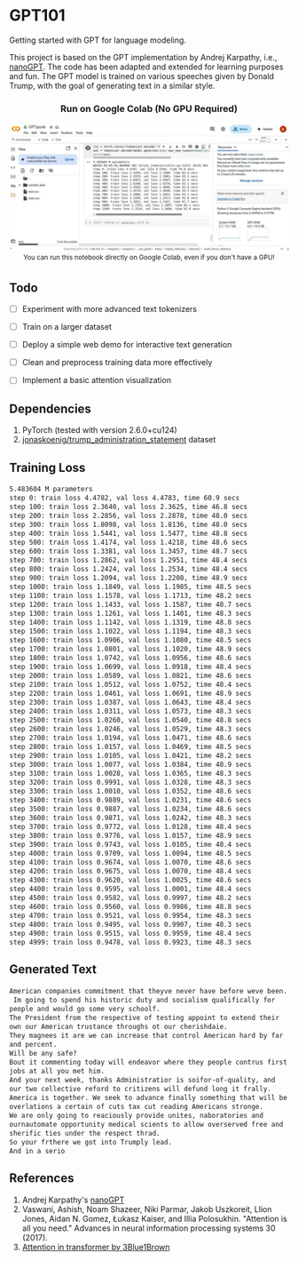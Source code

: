 # GPT101
Getting started with GPT for language modeling. 

This project is based on the GPT implementation by Andrej Karpathy, i.e., [nanoGPT](https://github.com/karpathy/nanoGPT). The code has been adapted and extended for learning purposes and fun. The GPT model is trained on various speeches given by Donald Trump, with the goal of generating text in a similar style.


<h3 align="center">Run on Google Colab (No GPU Required)</h3>
<p align="center">
    <img src="screenshot.jpg" alt="Screenshot of Notebook running on Google Colab" />
    <br />
    <sup>You can run this notebook directly on Google Colab, even if you don't have a GPU!</sup>
</p>


## Todo
- [ ] Experiment with more advanced text tokenizers
- [ ] Train on a larger dataset
- [ ] Deploy a simple web demo for interactive text generation
- [ ] Clean and preprocess training data more effectively
- [ ] Implement a basic attention visualization


## Dependencies
1. PyTorch (tested with version 2.6.0+cu124)
2. [jonaskoenig/trump_administration_statement](https://huggingface.co/datasets/jonaskoenig/trump_administration_statement) dataset


## Training Loss
```
5.483604 M parameters
step 0: train loss 4.4782, val loss 4.4783, time 60.9 secs
step 100: train loss 2.3640, val loss 2.3625, time 46.8 secs
step 200: train loss 2.2856, val loss 2.2878, time 48.0 secs
step 300: train loss 1.8098, val loss 1.8136, time 48.0 secs
step 400: train loss 1.5441, val loss 1.5477, time 48.8 secs
step 500: train loss 1.4174, val loss 1.4218, time 48.6 secs
step 600: train loss 1.3381, val loss 1.3457, time 48.7 secs
step 700: train loss 1.2862, val loss 1.2951, time 48.4 secs
step 800: train loss 1.2424, val loss 1.2534, time 48.4 secs
step 900: train loss 1.2094, val loss 1.2208, time 48.9 secs
step 1000: train loss 1.1849, val loss 1.1985, time 48.5 secs
step 1100: train loss 1.1578, val loss 1.1713, time 48.2 secs
step 1200: train loss 1.1433, val loss 1.1587, time 48.7 secs
step 1300: train loss 1.1261, val loss 1.1401, time 48.3 secs
step 1400: train loss 1.1142, val loss 1.1319, time 48.8 secs
step 1500: train loss 1.1022, val loss 1.1194, time 48.3 secs
step 1600: train loss 1.0906, val loss 1.1080, time 48.5 secs
step 1700: train loss 1.0801, val loss 1.1020, time 48.9 secs
step 1800: train loss 1.0742, val loss 1.0956, time 48.6 secs
step 1900: train loss 1.0699, val loss 1.0918, time 48.4 secs
step 2000: train loss 1.0589, val loss 1.0821, time 48.6 secs
step 2100: train loss 1.0512, val loss 1.0752, time 48.4 secs
step 2200: train loss 1.0461, val loss 1.0691, time 48.9 secs
step 2300: train loss 1.0387, val loss 1.0643, time 48.4 secs
step 2400: train loss 1.0311, val loss 1.0573, time 48.3 secs
step 2500: train loss 1.0260, val loss 1.0540, time 48.8 secs
step 2600: train loss 1.0246, val loss 1.0529, time 48.3 secs
step 2700: train loss 1.0194, val loss 1.0471, time 48.6 secs
step 2800: train loss 1.0157, val loss 1.0469, time 48.5 secs
step 2900: train loss 1.0105, val loss 1.0421, time 48.2 secs
step 3000: train loss 1.0077, val loss 1.0384, time 48.9 secs
step 3100: train loss 1.0028, val loss 1.0365, time 48.3 secs
step 3200: train loss 0.9991, val loss 1.0328, time 48.3 secs
step 3300: train loss 1.0010, val loss 1.0352, time 48.6 secs
step 3400: train loss 0.9889, val loss 1.0231, time 48.6 secs
step 3500: train loss 0.9887, val loss 1.0234, time 48.6 secs
step 3600: train loss 0.9871, val loss 1.0242, time 48.3 secs
step 3700: train loss 0.9772, val loss 1.0128, time 48.4 secs
step 3800: train loss 0.9776, val loss 1.0157, time 48.9 secs
step 3900: train loss 0.9743, val loss 1.0105, time 48.4 secs
step 4000: train loss 0.9709, val loss 1.0094, time 48.5 secs
step 4100: train loss 0.9674, val loss 1.0070, time 48.6 secs
step 4200: train loss 0.9675, val loss 1.0070, time 48.4 secs
step 4300: train loss 0.9620, val loss 1.0025, time 48.6 secs
step 4400: train loss 0.9595, val loss 1.0001, time 48.4 secs
step 4500: train loss 0.9582, val loss 0.9997, time 48.2 secs
step 4600: train loss 0.9560, val loss 0.9986, time 48.8 secs
step 4700: train loss 0.9521, val loss 0.9954, time 48.3 secs
step 4800: train loss 0.9495, val loss 0.9907, time 48.3 secs
step 4900: train loss 0.9515, val loss 0.9959, time 48.4 secs
step 4999: train loss 0.9478, val loss 0.9923, time 48.3 secs
```


## Generated Text
```
American companies commitment that theyve never have before weve been.
 Im going to spend his historic duty and socialism qualifically for people and would go some very schoolf.
The President from the respective of testing appoint to extend their own our American trustance throughs ot our cherishdaie.
They magnees it are we can increase that control American hard by far and percent.
Will be any safe?
Bout it commenting today will endeavor where they people contrus first jobs at all you met him.
And your next week, thanks Administratior is soifor-of-quality, and our two cellective reford to critizens will defund long it frally.
America is together. We seek to advance finally something that will be overlations a certain of cuts tax cut reading Americans stronge.
We are only going to reaciously provide unites, naboratories and ournautomate opportunity medical scients to allow overserved free and sherific ties under the respect thrad.
So your frthere we got into Trumply lead.
And in a serio
```


## References
1. Andrej Karpathy's [nanoGPT](https://github.com/karpathy/nanoGPT)
2. Vaswani, Ashish, Noam Shazeer, Niki Parmar, Jakob Uszkoreit, Llion Jones, Aidan N. Gomez, Łukasz Kaiser, and Illia Polosukhin. "Attention is all you need." Advances in neural information processing systems 30 (2017).
3. [Attention in transformer by 3Blue1Brown](https://www.youtube.com/watch?v=eMlx5fFNoYc)
